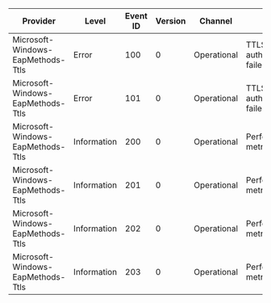 Provider                           |  Level        |  Event ID  |  Version  |  Channel      |  Task                              |  Opcode  |  Keyword  |  Message
-----------------------------------|---------------|------------|-----------|---------------|------------------------------------|----------|-----------|---------
Microsoft-Windows-EapMethods-Ttls  |  Error        |  100       |  0        |  Operational  |  TTLS authentication failed event  |          |           |
Microsoft-Windows-EapMethods-Ttls  |  Error        |  101       |  0        |  Operational  |  TTLS authentication failed event  |          |           |
Microsoft-Windows-EapMethods-Ttls  |  Information  |  200       |  0        |  Operational  |  Performance metric event          |  Start   |           |
Microsoft-Windows-EapMethods-Ttls  |  Information  |  201       |  0        |  Operational  |  Performance metric event          |  Stop    |           |
Microsoft-Windows-EapMethods-Ttls  |  Information  |  202       |  0        |  Operational  |  Performance metric event          |  Start   |           |
Microsoft-Windows-EapMethods-Ttls  |  Information  |  203       |  0        |  Operational  |  Performance metric event          |  Stop    |           |